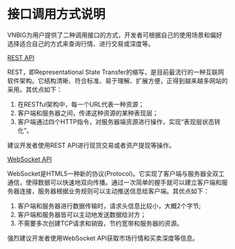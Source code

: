 # **接口调用方式说明** #

VNBIG为用户提供了二种调用接口的方式，开发者可根据自己的使用场景和偏好选择适合自己的方式来查询行情、进行交易或深度等。

[REST API](chapter5.md)

REST，即Representational State Transfer的缩写，是目前最流行的一种互联网软件架构。它结构清晰、符合标准、易于理解、扩展方便，正得到越来越多网站的采用。其优点如下：

1. 在RESTful架构中，每一个URL代表一种资源；
2. 客户端和服务器之间，传递这种资源的某种表现层；
3. 客户端通过四个HTTP指令，对服务器端资源进行操作，实现“表现层状态转化”。

建议开发者使用REST API进行现货交易或者资产提现等操作。

[WebSocket API](wchapter1.md)

WebSocket是HTML5一种新的协议(Protocol)。它实现了客户端与服务器全双工通信，使得数据可以快速地双向传播。通过一次简单的握手就可以建立客户端和服务器连接，服务器根据业务规则可以主动推送信息给客户端。其优点如下：

1. 客户端和服务器进行数据传输时，请求头信息比较小，大概2个字节;
2. 客户端和服务器皆可以主动地发送数据给对方；
3. 不需要多次创建TCP请求和销毁，节约宽带和服务器的资源。

强烈建议开发者使用WebSocket API获取市场行情和买卖深度等信息。
